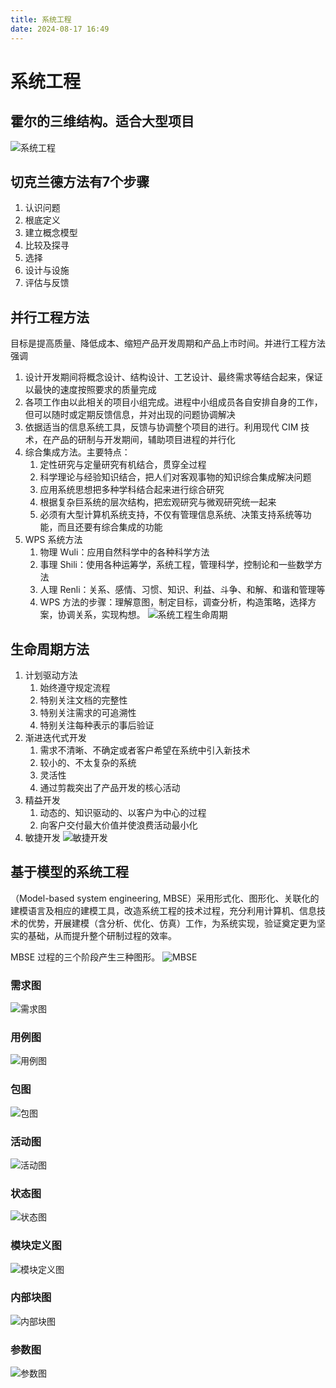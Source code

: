 ```yaml
---
title: 系统工程
date: 2024-08-17 16:49
---
```

# 系统工程

## 霍尔的三维结构。适合大型项目

![系统工程](/系统架构师/计算机基础/计算机体系结构/系统工程.png)

## 切克兰德方法有7个步骤
1. 认识问题
2. 根底定义
3. 建立概念模型
4. 比较及探寻
5. 选择
6. 设计与设施
7. 评估与反馈

## 并行工程方法

目标是提高质量、降低成本、缩短产品开发周期和产品上市时间。并进行工程方法强调

1. 设计开发期间将概念设计、结构设计、工艺设计、最终需求等结合起来，保证以最快的速度按照要求的质量完成
2. 各项工作由以此相关的项目小组完成。进程中小组成员各自安排自身的工作，但可以随时或定期反馈信息，并对出现的问题协调解决
3. 依据适当的信息系统工具，反馈与协调整个项目的进行。利用现代 CIM 技术，在产品的研制与开发期间，辅助项目进程的并行化
4. 综合集成方法。主要特点：
   1. 定性研究与定量研究有机结合，贯穿全过程
   2. 科学理论与经验知识结合，把人们对客观事物的知识综合集成解决问题
   3. 应用系统思想把多种学科结合起来进行综合研究
   4. 根据复杂巨系统的层次结构，把宏观研究与微观研究统一起来
   5. 必须有大型计算机系统支持，不仅有管理信息系统、决策支持系统等功能，而且还要有综合集成的功能
5. WPS 系统方法
   1. 物理 Wuli：应用自然科学中的各种科学方法
   2. 事理 Shili：使用各种运筹学，系统工程，管理科学，控制论和一些数学方法
   3. 人理 Renli：关系、感情、习惯、知识、利益、斗争、和解、和谐和管理等
   4. WPS 方法的步骤：理解意图，制定目标，调查分析，构造策略，选择方案，协调关系，实现构想。
![系统工程生命周期](/系统架构师/计算机基础/计算机体系结构/系统工程生命周期.png)
## 生命周期方法
1. 计划驱动方法
   1. 始终遵守规定流程
   2. 特别关注文档的完整性
   3. 特别关注需求的可追溯性
   4. 特别关注每种表示的事后验证
2. 渐进迭代式开发
   1. 需求不清晰、不确定或者客户希望在系统中引入新技术
   2. 较小的、不太复杂的系统
   3. 灵活性
   4. 通过剪裁突出了产品开发的核心活动
3. 精益开发
   1. 动态的、知识驱动的、以客户为中心的过程
   2. 向客户交付最大价值并使浪费活动最小化
4. 敏捷开发
![敏捷开发](/系统架构师/计算机基础/计算机体系结构/敏捷开发.png)

## 基于模型的系统工程

（Model-based system engineering, MBSE）采用形式化、图形化、关联化的建模语言及相应的建模工具，改造系统工程的技术过程，充分利用计算机、信息技术的优势，开展建模（含分析、优化、仿真）工作，为系统实现，验证奠定更为坚实的基础，从而提升整个研制过程的效率。

MBSE 过程的三个阶段产生三种图形。
![MBSE](/系统架构师/计算机基础/计算机体系结构/MBSE.png)

### 需求图
![需求图](/系统架构师/计算机基础/计算机体系结构/需求图.png)

### 用例图
![用例图](/系统架构师/计算机基础/计算机体系结构/用例图.png)

### 包图
![包图](/系统架构师/计算机基础/计算机体系结构/包图.png)

### 活动图
![活动图](/系统架构师/计算机基础/计算机体系结构/活动图.png)

### 状态图
![状态图](/系统架构师/计算机基础/计算机体系结构/状态图.png)

### 模块定义图
![模块定义图](/系统架构师/计算机基础/计算机体系结构/模块定义图.png)

### 内部块图
![内部块图](/系统架构师/计算机基础/计算机体系结构/内部块图.png)

### 参数图
![参数图](/系统架构师/计算机基础/计算机体系结构/参数图.png)



